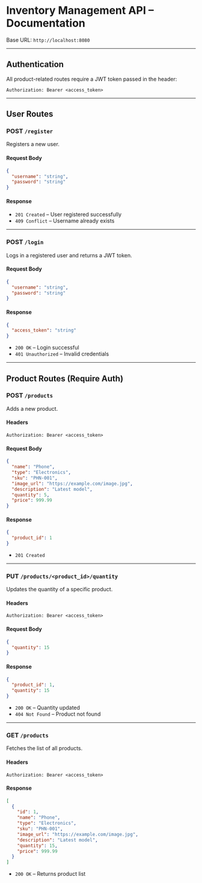 
# Inventory Management API – Documentation

Base URL: `http://localhost:8080`

---

## Authentication

All product-related routes require a JWT token passed in the header:

```
Authorization: Bearer <access_token>
```

---

##  User Routes

### **POST `/register`**

Registers a new user.

#### Request Body
```json
{
  "username": "string",
  "password": "string"
}
```

#### Response
- `201 Created` – User registered successfully
- `409 Conflict` – Username already exists

---

### **POST `/login`**

Logs in a registered user and returns a JWT token.

#### Request Body
```json
{
  "username": "string",
  "password": "string"
}
```

#### Response
```json
{
  "access_token": "string"
}
```

- `200 OK` – Login successful
- `401 Unauthorized` – Invalid credentials

---

## Product Routes (Require Auth)

### **POST `/products`**

Adds a new product.

#### Headers
```
Authorization: Bearer <access_token>
```

#### Request Body
```json
{
  "name": "Phone",
  "type": "Electronics",
  "sku": "PHN-001",
  "image_url": "https://example.com/image.jpg",
  "description": "Latest model",
  "quantity": 5,
  "price": 999.99
}
```

#### Response
```json
{
  "product_id": 1
}
```

- `201 Created`

---

### **PUT `/products/<product_id>/quantity`**

Updates the quantity of a specific product.

#### Headers
```
Authorization: Bearer <access_token>
```

#### Request Body
```json
{
  "quantity": 15
}
```

#### Response
```json
{
  "product_id": 1,
  "quantity": 15
}
```

- `200 OK` – Quantity updated
- `404 Not Found` – Product not found

---

### **GET `/products`**

Fetches the list of all products.

#### Headers
```
Authorization: Bearer <access_token>
```

#### Response
```json
[
  {
    "id": 1,
    "name": "Phone",
    "type": "Electronics",
    "sku": "PHN-001",
    "image_url": "https://example.com/image.jpg",
    "description": "Latest model",
    "quantity": 15,
    "price": 999.99
  }
]
```

- `200 OK` – Returns product list
